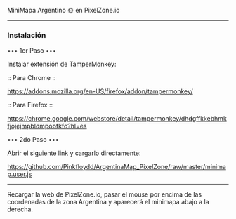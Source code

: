 MiniMapa Argentino 🌞 en PixelZone.io

--------------------------------------------------------------

### **Instalación** ###



••• 1er Paso •••

Instalar extensión de TamperMonkey:

:: Para Chrome ::

https://addons.mozilla.org/en-US/firefox/addon/tampermonkey/

:: Para Firefox ::

https://chrome.google.com/webstore/detail/tampermonkey/dhdgffkkebhmkfjojejmpbldmpobfkfo?hl=es

••• 2do Paso •••

Abrir el siguiente link y cargarlo directamente:

https://github.com/Pinkfloydd/ArgentinaMap_PixelZone/raw/master/minimap.user.js

--------------------------------------------------------------

Recargar la web de PixelZone.io, pasar el mouse por encima de las coordenadas de la zona Argentina y aparecerá el minimapa abajo a la derecha.
